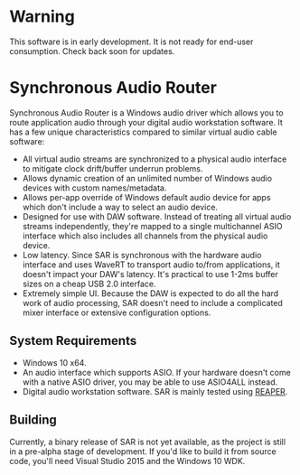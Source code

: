 # Warning

This software is in early development. It is not ready for end-user consumption.
Check back soon for updates.

# Synchronous Audio Router

Synchronous Audio Router is a Windows audio driver which allows you to route
application audio through your digital audio workstation software. It has a few
unique characteristics compared to similar virtual audio cable software:

* All virtual audio streams are synchronized to a physical audio interface to
  mitigate clock drift/buffer underrun problems.
* Allows dynamic creation of an unlimited number of Windows audio devices with
  custom names/metadata.
* Allows per-app override of Windows default audio device for apps which
  don't include a way to select an audio device.
* Designed for use with DAW software. Instead of treating all virtual audio
  streams independently, they're mapped to a single multichannel ASIO interface
  which also includes all channels from the physical audio device.
* Low latency. Since SAR is synchronous with the hardware audio interface and
  uses WaveRT to transport audio to/from applications, it doesn't impact your
  DAW's latency. It's practical to use 1-2ms buffer sizes on a cheap USB 2.0
  interface.
* Extremely simple UI. Because the DAW is expected to do all the hard work of
  audio processing, SAR doesn't need to include a complicated mixer interface or
  extensive configuration options.

## System Requirements

* Windows 10 x64.
* An audio interface which supports ASIO. If your hardware doesn't come with a
  native ASIO driver, you may be able to use ASIO4ALL instead.
* Digital audio workstation software. SAR is mainly tested using [REAPER](http://www.reaper.fm/).

## Building

Currently, a binary release of SAR is not yet available, as the project is still
in a pre-alpha stage of development. If you'd like to build it from source code,
you'll need Visual Studio 2015 and the Windows 10 WDK.

